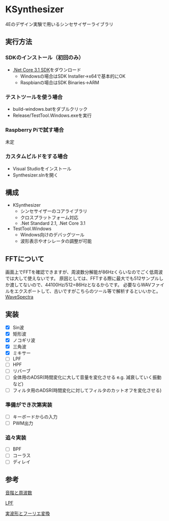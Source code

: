 # KSynthesizer
4Eのデザイン実験で用いるシンセサイザーライブラリ

## 実行方法

### SDKのインストール（初回のみ）
- [.Net Core 3.1 SDK](https://github.com/dotnet/core/blob/master/release-notes/3.1/3.1.2/3.1.2.md)をダウンロード
    - Windowsの場合はSDK Installer->x64で基本的にOK
    - Raspbianの場合はSDK Binaries->ARM

### テストツールを使う場合
- build-windows.batをダブルクリック
- Release/TestTool.Windows.exeを実行

### Raspberry Piで試す場合
未定

### カスタムビルドをする場合
- Visual Studioをインストール
- Synthesizer.slnを開く

## 構成
- KSynthesizer
    - シンセサイザーのコアライブラリ
    - クロスプラットフォーム対応
    - .Net Standard 2.1, .Net Core 3.1
- TestTool.Windows
    - Windows向けのデバッグツール
    - 波形表示やオシレータの調整が可能
    
## FFTについて
画面上でFFTを確認できますが、周波数分解能が86Hzくらいなのでごく低周波では大して使えないです。
原因としては、FFTする際に最大でも512サンプルしか渡してないので、44100Hz/512=86Hzとなるからです。
必要ならWAVファイルをエクスポートして、古いですがこちらのツール等で解析するといいかと。
[WaveSpectra](http://efu.jp.net/soft/ws/ws.html)

## 実装
- [x] Sin波
- [x] 矩形波
- [x] ノコギリ波
- [x] 三角波
- [x] ミキサー
- [ ] LPF
- [ ] HPF
- [ ] リバーブ
- [ ] 全体用のADSR(時間変化に大して音量を変化させる e.g. 減衰していく振動など)
- [ ] フィルタ用のADSR(時間変化に対してフィルタのカットオフを変化させる)

### 準備ができ次第実装
- [ ] キーボードからの入力
- [ ] PWM出力

### 追々実装
- [ ] BPF
- [ ] コーラス
- [ ] ディレイ

## 参考
[音階と周波数](https://tomari.org/main/java/oto.html)

[LPF](https://org-technology.com/posts/low-pass-filter.html)

[実波形とフーリエ変換](http://www.fbs.osaka-u.ac.jp/labs/ishijima/FFT-05.html)